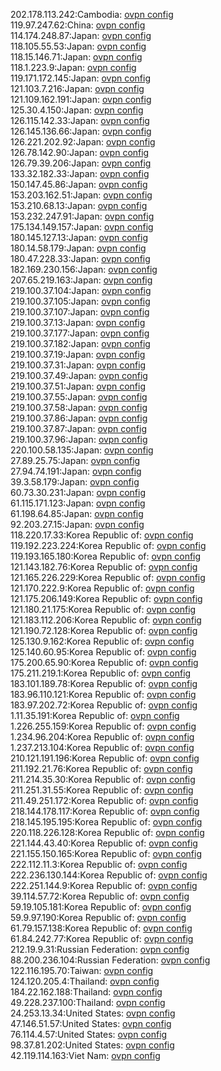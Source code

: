 202.178.113.242:Cambodia: [ovpn config](vpn/202_178_113_242.ovpn)  
119.97.247.62:China: [ovpn config](vpn/119_97_247_62.ovpn)  
114.174.248.87:Japan: [ovpn config](vpn/114_174_248_87.ovpn)  
118.105.55.53:Japan: [ovpn config](vpn/118_105_55_53.ovpn)  
118.15.146.71:Japan: [ovpn config](vpn/118_15_146_71.ovpn)  
118.1.223.9:Japan: [ovpn config](vpn/118_1_223_9.ovpn)  
119.171.172.145:Japan: [ovpn config](vpn/119_171_172_145.ovpn)  
121.103.7.216:Japan: [ovpn config](vpn/121_103_7_216.ovpn)  
121.109.162.191:Japan: [ovpn config](vpn/121_109_162_191.ovpn)  
125.30.4.150:Japan: [ovpn config](vpn/125_30_4_150.ovpn)  
126.115.142.33:Japan: [ovpn config](vpn/126_115_142_33.ovpn)  
126.145.136.66:Japan: [ovpn config](vpn/126_145_136_66.ovpn)  
126.221.202.92:Japan: [ovpn config](vpn/126_221_202_92.ovpn)  
126.78.142.90:Japan: [ovpn config](vpn/126_78_142_90.ovpn)  
126.79.39.206:Japan: [ovpn config](vpn/126_79_39_206.ovpn)  
133.32.182.33:Japan: [ovpn config](vpn/133_32_182_33.ovpn)  
150.147.45.86:Japan: [ovpn config](vpn/150_147_45_86.ovpn)  
153.203.162.51:Japan: [ovpn config](vpn/153_203_162_51.ovpn)  
153.210.68.13:Japan: [ovpn config](vpn/153_210_68_13.ovpn)  
153.232.247.91:Japan: [ovpn config](vpn/153_232_247_91.ovpn)  
175.134.149.157:Japan: [ovpn config](vpn/175_134_149_157.ovpn)  
180.145.127.13:Japan: [ovpn config](vpn/180_145_127_13.ovpn)  
180.14.58.179:Japan: [ovpn config](vpn/180_14_58_179.ovpn)  
180.47.228.33:Japan: [ovpn config](vpn/180_47_228_33.ovpn)  
182.169.230.156:Japan: [ovpn config](vpn/182_169_230_156.ovpn)  
207.65.219.163:Japan: [ovpn config](vpn/207_65_219_163.ovpn)  
219.100.37.104:Japan: [ovpn config](vpn/219_100_37_104.ovpn)  
219.100.37.105:Japan: [ovpn config](vpn/219_100_37_105.ovpn)  
219.100.37.107:Japan: [ovpn config](vpn/219_100_37_107.ovpn)  
219.100.37.13:Japan: [ovpn config](vpn/219_100_37_13.ovpn)  
219.100.37.177:Japan: [ovpn config](vpn/219_100_37_177.ovpn)  
219.100.37.182:Japan: [ovpn config](vpn/219_100_37_182.ovpn)  
219.100.37.19:Japan: [ovpn config](vpn/219_100_37_19.ovpn)  
219.100.37.31:Japan: [ovpn config](vpn/219_100_37_31.ovpn)  
219.100.37.49:Japan: [ovpn config](vpn/219_100_37_49.ovpn)  
219.100.37.51:Japan: [ovpn config](vpn/219_100_37_51.ovpn)  
219.100.37.55:Japan: [ovpn config](vpn/219_100_37_55.ovpn)  
219.100.37.58:Japan: [ovpn config](vpn/219_100_37_58.ovpn)  
219.100.37.86:Japan: [ovpn config](vpn/219_100_37_86.ovpn)  
219.100.37.87:Japan: [ovpn config](vpn/219_100_37_87.ovpn)  
219.100.37.96:Japan: [ovpn config](vpn/219_100_37_96.ovpn)  
220.100.58.135:Japan: [ovpn config](vpn/220_100_58_135.ovpn)  
27.89.25.75:Japan: [ovpn config](vpn/27_89_25_75.ovpn)  
27.94.74.191:Japan: [ovpn config](vpn/27_94_74_191.ovpn)  
39.3.58.179:Japan: [ovpn config](vpn/39_3_58_179.ovpn)  
60.73.30.231:Japan: [ovpn config](vpn/60_73_30_231.ovpn)  
61.115.171.123:Japan: [ovpn config](vpn/61_115_171_123.ovpn)  
61.198.64.85:Japan: [ovpn config](vpn/61_198_64_85.ovpn)  
92.203.27.15:Japan: [ovpn config](vpn/92_203_27_15.ovpn)  
118.220.17.33:Korea Republic of: [ovpn config](vpn/118_220_17_33.ovpn)  
119.192.223.224:Korea Republic of: [ovpn config](vpn/119_192_223_224.ovpn)  
119.193.165.180:Korea Republic of: [ovpn config](vpn/119_193_165_180.ovpn)  
121.143.182.76:Korea Republic of: [ovpn config](vpn/121_143_182_76.ovpn)  
121.165.226.229:Korea Republic of: [ovpn config](vpn/121_165_226_229.ovpn)  
121.170.222.9:Korea Republic of: [ovpn config](vpn/121_170_222_9.ovpn)  
121.175.206.149:Korea Republic of: [ovpn config](vpn/121_175_206_149.ovpn)  
121.180.21.175:Korea Republic of: [ovpn config](vpn/121_180_21_175.ovpn)  
121.183.112.206:Korea Republic of: [ovpn config](vpn/121_183_112_206.ovpn)  
121.190.72.128:Korea Republic of: [ovpn config](vpn/121_190_72_128.ovpn)  
125.130.9.162:Korea Republic of: [ovpn config](vpn/125_130_9_162.ovpn)  
125.140.60.95:Korea Republic of: [ovpn config](vpn/125_140_60_95.ovpn)  
175.200.65.90:Korea Republic of: [ovpn config](vpn/175_200_65_90.ovpn)  
175.211.219.1:Korea Republic of: [ovpn config](vpn/175_211_219_1.ovpn)  
183.101.189.78:Korea Republic of: [ovpn config](vpn/183_101_189_78.ovpn)  
183.96.110.121:Korea Republic of: [ovpn config](vpn/183_96_110_121.ovpn)  
183.97.202.72:Korea Republic of: [ovpn config](vpn/183_97_202_72.ovpn)  
1.11.35.191:Korea Republic of: [ovpn config](vpn/1_11_35_191.ovpn)  
1.226.255.159:Korea Republic of: [ovpn config](vpn/1_226_255_159.ovpn)  
1.234.96.204:Korea Republic of: [ovpn config](vpn/1_234_96_204.ovpn)  
1.237.213.104:Korea Republic of: [ovpn config](vpn/1_237_213_104.ovpn)  
210.121.191.196:Korea Republic of: [ovpn config](vpn/210_121_191_196.ovpn)  
211.192.21.76:Korea Republic of: [ovpn config](vpn/211_192_21_76.ovpn)  
211.214.35.30:Korea Republic of: [ovpn config](vpn/211_214_35_30.ovpn)  
211.251.31.55:Korea Republic of: [ovpn config](vpn/211_251_31_55.ovpn)  
211.49.251.172:Korea Republic of: [ovpn config](vpn/211_49_251_172.ovpn)  
218.144.178.117:Korea Republic of: [ovpn config](vpn/218_144_178_117.ovpn)  
218.145.195.195:Korea Republic of: [ovpn config](vpn/218_145_195_195.ovpn)  
220.118.226.128:Korea Republic of: [ovpn config](vpn/220_118_226_128.ovpn)  
221.144.43.40:Korea Republic of: [ovpn config](vpn/221_144_43_40.ovpn)  
221.155.150.165:Korea Republic of: [ovpn config](vpn/221_155_150_165.ovpn)  
222.112.11.3:Korea Republic of: [ovpn config](vpn/222_112_11_3.ovpn)  
222.236.130.144:Korea Republic of: [ovpn config](vpn/222_236_130_144.ovpn)  
222.251.144.9:Korea Republic of: [ovpn config](vpn/222_251_144_9.ovpn)  
39.114.57.72:Korea Republic of: [ovpn config](vpn/39_114_57_72.ovpn)  
59.19.105.181:Korea Republic of: [ovpn config](vpn/59_19_105_181.ovpn)  
59.9.97.190:Korea Republic of: [ovpn config](vpn/59_9_97_190.ovpn)  
61.79.157.138:Korea Republic of: [ovpn config](vpn/61_79_157_138.ovpn)  
61.84.242.77:Korea Republic of: [ovpn config](vpn/61_84_242_77.ovpn)  
212.19.9.31:Russian Federation: [ovpn config](vpn/212_19_9_31.ovpn)  
88.200.236.104:Russian Federation: [ovpn config](vpn/88_200_236_104.ovpn)  
122.116.195.70:Taiwan: [ovpn config](vpn/122_116_195_70.ovpn)  
124.120.205.4:Thailand: [ovpn config](vpn/124_120_205_4.ovpn)  
184.22.162.188:Thailand: [ovpn config](vpn/184_22_162_188.ovpn)  
49.228.237.100:Thailand: [ovpn config](vpn/49_228_237_100.ovpn)  
24.253.13.34:United States: [ovpn config](vpn/24_253_13_34.ovpn)  
47.146.51.57:United States: [ovpn config](vpn/47_146_51_57.ovpn)  
76.114.4.57:United States: [ovpn config](vpn/76_114_4_57.ovpn)  
98.37.81.202:United States: [ovpn config](vpn/98_37_81_202.ovpn)  
42.119.114.163:Viet Nam: [ovpn config](vpn/42_119_114_163.ovpn)  
